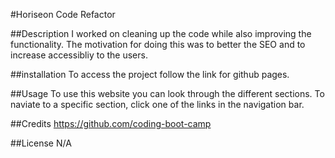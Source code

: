 #Horiseon Code Refactor

##Description
I worked on cleaning up the code while also improving the functionality. The motivation for doing this was to better the SEO and to increase accessibliy to the users.

##installation
To access the project follow the link for github pages.

##Usage
To use this website you can look through the different sections. To naviate to a specific section, click one of the links in the navigation bar.

##Credits
https://github.com/coding-boot-camp

##License
N/A
